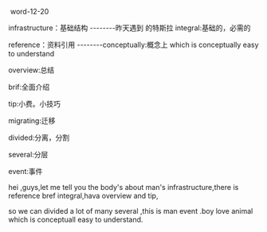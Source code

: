 ​			word-12-20

infrastructure：基础结构	 --------昨天遇到 的特斯拉   integral:基础的，必需的

reference：资料引用			--------conceptually:概念上 which is conceptually easy to understand

overview:总结 

brif:全面介绍

tip:小费。小技巧	

migrating:迁移

divided:分离，分割

several:分层

event:事件

hei ,guys,let me tell you the body's about man's infrastructure,there is reference bref integral,hava overview and tip,

so we can divided a lot of many several ,this is man event .boy love animal which is conceptuall easy to understand.
